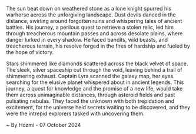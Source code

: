 
The sun beat down on weathered stone as a lone knight spurred his warhorse across the unforgiving landscape. Dust devils danced in the distance, swirling around forgotten ruins and whispering tales of ancient battles. His journey, a perilous quest to retrieve a stolen relic, led him through treacherous mountain passes and across desolate plains, where danger lurked in every shadow. He faced bandits, wild beasts, and treacherous terrain, his resolve forged in the fires of hardship and fueled by the hope of victory. 

Stars shimmered like diamonds scattered across the black velvet of space. The sleek, silver spaceship cut through the void, leaving behind a trail of shimmering exhaust. Captain Lyra scanned the galaxy map, her eyes searching for the elusive planet whispered about in ancient legends. This journey, a quest for knowledge and the promise of a new life, would take them across unimaginable distances, through asteroid fields and past pulsating nebulas. They faced the unknown with both trepidation and excitement, for the universe held secrets waiting to be discovered, and they were the intrepid explorers tasked with uncovering them. 

~ By Hozmi - 07 October 2024
